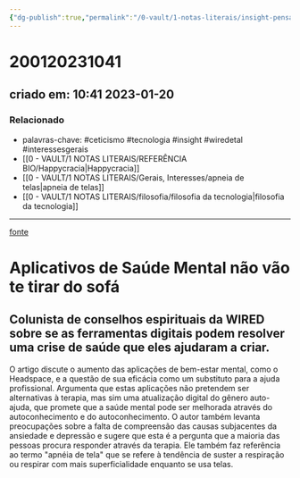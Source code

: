 ```yaml
---
{"dg-publish":true,"permalink":"/0-vault/1-notas-literais/insight-pensamento-e-meditacao/aplicativos-de-saude-mental-nao-vao-te-tirar-do-sofa/","tags":["ceticismo","tecnologia","insight","wiredetal","interessesgerais"],"dgHomeLink":true,"dgShowLocalGraph":true,"dgShowFileTree":true,"dgEnableSearch":true,"noteIcon":""}
---
```


# 200120231041
## criado em: 10:41 2023-01-20

### Relacionado
- palavras-chave: #ceticismo #tecnologia #insight #wiredetal #interessesgerais 
- [[0 - VAULT/1 NOTAS LITERAIS/REFERÊNCIA BIO/Happycracia\|Happycracia]]
- [[0 - VAULT/1 NOTAS LITERAIS/Gerais, Interesses/apneia de telas\|apneia de telas]]
- [[0 - VAULT/1 NOTAS LITERAIS/filosofia/filosofia da tecnologia\|filosofia da tecnologia]]
---
[fonte](https://www.wired.com/story/are-mental-health-apps-worth-trying/?mc_cid=8afe51b2dc)

# Aplicativos de Saúde Mental não vão te tirar do sofá

## Colunista de conselhos espirituais da WIRED sobre se as ferramentas digitais podem resolver uma crise de saúde que eles ajudaram a criar.

O artigo discute o aumento das aplicações de bem-estar mental, como o Headspace, e a questão de sua eficácia como um substituto para a ajuda profissional. Argumenta que estas aplicações não pretendem ser alternativas à terapia, mas sim uma atualização digital do gênero auto-ajuda, que promete que a saúde mental pode ser melhorada através do autoconhecimento e do autoconhecimento. O autor também levanta preocupações sobre a falta de compreensão das causas subjacentes da ansiedade e depressão e sugere que esta é a pergunta que a maioria das pessoas procura responder através da terapia. Ele também faz referência ao termo "apnéia de tela" que se refere à tendência de suster a respiração ou respirar com mais superficialidade enquanto se usa telas.

